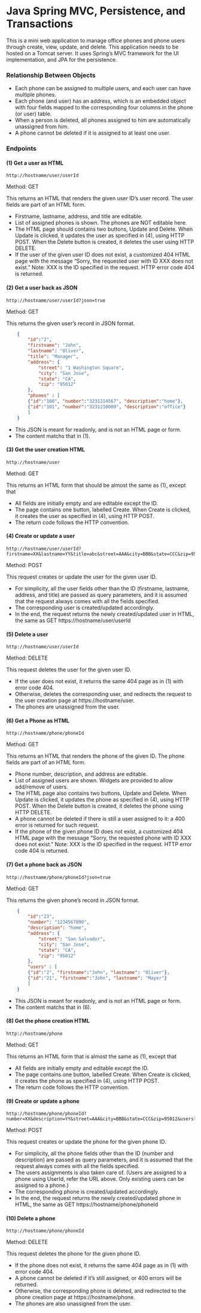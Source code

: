 # Java Spring MVC, Persistence, and Transactions

This is a mini web application to manage office phones and phone users through create, view, update, and delete. This application needs to be hosted on a Tomcat server. It uses Spring’s MVC framework for the UI implementation, and JPA for the persistence.


### Relationship Between Objects
* Each phone can be assigned to multiple users, and each user can have multiple phones. 
* Each phone (and user) has an address, which is an embedded object with four fields mapped to the corresponding four columns in the phone (or user) table.
* When a person is deleted, all phones assigned to him are automatically unassigned from him.
* A phone cannot be deleted if it is assigned to at least one user.

### Endpoints
#### (1) Get a user as HTML
```url
http://hostname/user/userId 
```

Method: GET

This returns an HTML that renders the given user ID’s user record. The user fields are part of an HTML form.
* Firstname, lastname, address, and title are editable. 
* List of assigned phones is shown. The phones are NOT editable here. 
* The HTML page should contains two buttons, Update and Delete. When Update is clicked, it updates the user as specified in (4), using HTTP POST. When the Delete button is created, it deletes the user using HTTP DELETE.
* If the user of the given user ID does not exist, a customized 404 HTML page with the message “Sorry, the requested user with ID XXX does not exist.” Note: XXX is the ID specified in the request. HTTP error code 404 is returned.

#### (2) Get a user back as JSON
```url
http://hostname/user/userId?json=true 
```
Method: GET

This returns the given user’s record in JSON format. 
```json
	{
		"id":"2",
		"firstname": "John",
		"lastname": "Oliver",
		"title": "Manager",
		"address": {
			"street": "1 Washington Square",
			"city": "San Jose",
			"state": "CA",
			"zip": "95012"
		},
		"phones" : [
		{"id":"100", "number":"3231214567", "description":"home"},
		{"id":"101", "number":"3231210000", "description":"office"}
		]
	}
```
* This JSON is meant for readonly, and is not an HTML page or form. 
* The content matchs that in (1).

#### (3) Get the user creation HTML
```url
http://hostname/user 
```

Method: GET

This returns an HTML form that should be almost the same as (1), except that 
* All fields are initially empty and are editable except the ID.
* The page contains one button, labelled Create. When Create is clicked, it creates the user as specified in (4), using HTTP POST. 
* The return code follows the HTTP convention.

#### (4) Create or update a user
```url
http://hostname/user/userId?firstname=XX&lastname=YY&title=abc&street=AAA&city=BBB&state=CCC&zip=95012
```

Method: POST

This request creates or update the user for the given user ID. 
* For simplicity, all the user fields other than the ID (firstname, lastname, address, and title) are passed as query parameters, and it is assumed that the request always comes with all the fields specified. 
* The corresponding user is created/updated accordingly. 
* In the end, the request returns the newly created/updated user in HTML, the same as GET https://hostname/user/userId 

#### (5) Delete a user
```url
http://hostname/user/userId
```
Method: DELETE

This request deletes the user for the given user ID. 
* If the user does not exist, it returns the same 404 page as in (1) with error code 404.
* Otherwise, deletes the corresponding user, and redirects the request to the user creation page at https://hostname/user.  
* The phones are unassigned from the user.

#### (6) Get a Phone as HTML
```url
http://hostname/phone/phoneId 
```
Method: GET

This returns an HTML that renders the phone of the given ID. The phone fields are part of an HTML form.
* Phone number, description, and address are editable. 
* List of assigned users are shown. Widgets are provided to allow add/remove of users.
* The HTML page also contains two buttons, Update and Delete. When Update is clicked, it updates the phone as specified in (4), using HTTP POST. When the Delete button is created, it deletes the phone using HTTP DELETE.
* A phone cannot be deleted if there is still a user assigned to it: a 400 error is returned for such request. 
* If the phone of the given phone ID does not exist, a customized 404 HTML page with the message “Sorry, the requested phone with ID XXX does not exist.” Note: XXX is the ID specified in the request. HTTP error code 404 is returned.

#### (7) Get a phone back as JSON
```url
http://hostname/phone/phoneId?json=true
```
Method: GET

This returns the given phone’s record in JSON format.
```json
	{
		"id":"23",
		"number": "1234567890",
		"description": "home",
		"address": {
			"street": "San Salvador",
			"city": "San Jose",
			"state": "CA",
			"zip": "95012"
		},
		"users" : [
		{"id":"2", "firstname":"John", "lastname": "Oliver"},
		{"id":"21", "firstname":"John", "lastname": "Mayer"}
		]
	}
```
* This JSON is meant for readonly, and is not an HTML page or form. 
* The content matchs that in (6).  

#### (8) Get the phone creation HTML
```url
http://hostname/phone 
```

Method: GET

This returns an HTML form that is almost the same as (1), except that 
* All fields are initially empty and editable except the ID.
* The page contains one button, labelled Create. When Create is clicked, it creates the phone as specified in (4), using HTTP POST. 
* The return code follows the HTTP convention.

#### (9) Create or update a phone
```url
http://hostname/phone/phoneId?number=XX&description=YY&street=AAA&city=BBB&state=CCC&zip=95012&users[]=id1&users[]=id2
```
Method: POST

This request creates or update the phone for the given phone ID. 
* For simplicity, all the phone fields other than the ID (number and description) are passed as query parameters, and it is assumed that the request always comes with all the fields specified. 
* The users assignments is also taken care of. (Users are assigned to a phone using UserId, refer the URL above. Only existing users can be assigned to a phone.)
* The corresponding phone is created/updated accordingly. 
* In the end, the request returns the newly created/updated phone in HTML, the same as GET https://hostname/phone/phoneId 

#### (10) Delete a phone
```url
http://hostname/phone/phoneId
```
Method: DELETE

This request deletes the phone for the given phone ID. 
* If the phone does not exist, it returns the same 404 page as in (1) with error code 404.
* A phone cannot be deleted if it’s still assigned, or 400 errors will be returned.
* Otherwise, the corresponding phone is deleted, and redirected to the phone creation page at https://hostname/phone.  
* The phones are also unassigned from the user.
